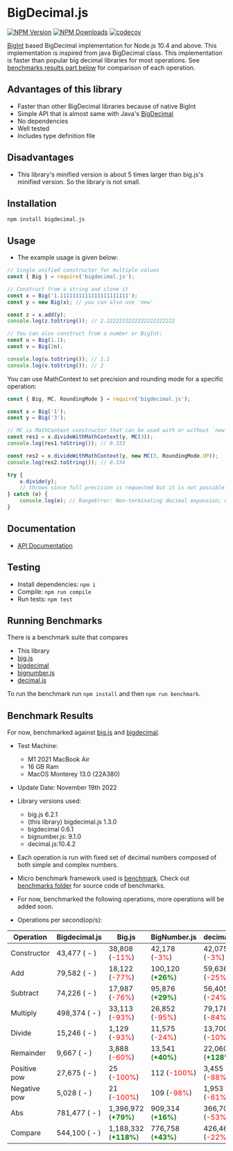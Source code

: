 # BigDecimal.js

[![NPM Version][npm-image]][npm-url]
[![NPM Downloads][downloads-image]][downloads-url]
[![codecov](https://codecov.io/gh/srknzl/bigdecimal.js/branch/main/graph/badge.svg?token=Y9PL8TFV2L)](https://codecov.io/gh/srknzl/bigdecimal.js)

[BigInt](https://developer.mozilla.org/en-US/docs/Web/JavaScript/Reference/Global_Objects/BigInt) based BigDecimal implementation for Node.js 10.4 and above.
This implementation is inspired from java BigDecimal class. This implementation is faster than popular big decimal libraries for most operations.
See [benchmarks results part below](https://github.com/srknzl/bigdecimal.js#benchmark-results) for comparison of each operation.

## Advantages of this library

* Faster than other BigDecimal libraries because of native BigInt
* Simple API that is almost same with Java's [BigDecimal](https://docs.oracle.com/en/java/javase/16/docs/api/java.base/java/math/BigDecimal.html)
* No dependencies
* Well tested
* Includes type definition file

## Disadvantages

* This library's minified version is about 5 times larger than big.js's minified version. So the library is not small. 

## Installation

```
npm install bigdecimal.js
```

## Usage

* The example usage is given below:

```javascript
// Single unified constructor for multiple values
const { Big } = require('bigdecimal.js');

// Construct from a string and clone it
const x = Big('1.1111111111111111111111');
const y = new Big(x); // you can also use 'new'

const z = x.add(y);
console.log(z.toString()); // 2.2222222222222222222222

// You can also construct from a number or BigInt:
const u = Big(1.1);
const v = Big(2n);

console.log(u.toString()); // 1.1
console.log(v.toString()); // 2
```

You can use MathContext to set precision and rounding mode for a specific operation:

```javascript
const { Big, MC, RoundingMode } = require('bigdecimal.js');

const x = Big('1');
const y = Big('3');

// MC is MathContext constructor that can be used with or without `new`
const res1 = x.divideWithMathContext(y, MC(3)); 
console.log(res1.toString()); // 0.333

const res2 = x.divideWithMathContext(y, new MC(3, RoundingMode.UP));
console.log(res2.toString()); // 0.334

try {
    x.divide(y);
    // throws since full precision is requested but it is not possible
} catch (e) {
    console.log(e); // RangeError: Non-terminating decimal expansion; no exact representable decimal result.
}
```
## Documentation

* [API Documentation](https://srknzl.github.io/bigdecimal.js)

## Testing

* Install dependencies: `npm i`
* Compile: `npm run compile`
* Run tests: `npm test`

## Running Benchmarks

There is a benchmark suite that compares

* This library
* [big.js](https://github.com/MikeMcl/big.js)
* [bigdecimal](https://github.com/iriscouch/bigdecimal.js)
* [bignumber.js](https://github.com/MikeMcl/bignumber.js)
* [decimal.js](https://github.com/MikeMcl/decimal.js)

To run the benchmark run `npm install` and then `npm run benchmark`.

## Benchmark Results

For now, benchmarked against [big.js](https://www.npmjs.com/package/big.js) and [bigdecimal](https://www.npmjs.com/package/bigdecimal).

* Test Machine:
  * M1 2021 MacBook Air 
  * 16 GB Ram
  * MacOS Monterey 13.0 (22A380)
* Update Date: November 19th 2022
* Library versions used:  
    * big.js 6.2.1
    * (this library) bigdecimal.js 1.3.0
    * bigdecimal 0.6.1
    * bignumber.js: 9.1.0
    * decimal.js:10.4.2

* Each operation is run with fixed set of decimal numbers composed of both simple and complex numbers.
* Micro benchmark framework used is [benchmark](https://www.npmjs.com/package/benchmark). Check out [benchmarks folder](https://github.com/srknzl/bigdecimal.js/tree/main/benchmarks) for source code of benchmarks.
* For now, benchmarked the following operations, more operations will be added soon.
* Operations per second(op/s):

| Operation | Bigdecimal.js | Big.js | BigNumber.js | decimal.js | GWTBased |
| --- | --- | --- | --- | --- | --- |
| Constructor | 43,477 ( - ) | 38,808 (<span style="color:red">-11%</span>) | 42,178 (<span style="color:red">-3%</span>) | 42,075 (<span style="color:red">-3%</span>) | 2,812 (<span style="color:red">-94%</span>) |
| Add | 79,582 ( - ) | 18,122 (<span style="color:red">-77%</span>) | 100,120 (<span style="color:green">**+26%**</span>) | 59,636 (<span style="color:red">-25%</span>) | 89 (<span style="color:red">-100%</span>) |
| Subtract | 74,226 ( - ) | 17,987 (<span style="color:red">-76%</span>) | 95,876 (<span style="color:green">**+29%**</span>) | 56,405 (<span style="color:red">-24%</span>) | 89 (<span style="color:red">-100%</span>) |
| Multiply | 498,374 ( - ) | 33,113 (<span style="color:red">-93%</span>) | 26,852 (<span style="color:red">-95%</span>) | 79,178 (<span style="color:red">-84%</span>) | 2,695 (<span style="color:red">-99%</span>) |
| Divide | 15,246 ( - ) | 1,129 (<span style="color:red">-93%</span>) | 11,575 (<span style="color:red">-24%</span>) | 13,700 (<span style="color:red">-10%</span>) | 673 (<span style="color:red">-96%</span>) |
| Remainder | 9,667 ( - ) | 3,888 (<span style="color:red">-60%</span>) | 13,541 (<span style="color:green">**+40%**</span>) | 22,060 (<span style="color:green">**+128%**</span>) | 2,585 (<span style="color:red">-73%</span>) |
| Positive pow | 27,675 ( - ) | 25 (<span style="color:red">-100%</span>) | 112 (<span style="color:red">-100%</span>) | 3,455 (<span style="color:red">-88%</span>) | 6 (<span style="color:red">-100%</span>) |
| Negative pow | 5,028 ( - ) | 21 (<span style="color:red">-100%</span>) | 109 (<span style="color:red">-98%</span>) | 1,953 (<span style="color:red">-61%</span>) | 276 (<span style="color:red">-95%</span>) |
| Abs | 781,477 ( - ) | 1,396,972 (<span style="color:green">**+79%**</span>) | 909,314 (<span style="color:green">**+16%**</span>) | 366,702 (<span style="color:red">-53%</span>) | 14,010 (<span style="color:red">-98%</span>) |
| Compare | 544,100 ( - ) | 1,188,332 (<span style="color:green">**+118%**</span>) | 776,758 (<span style="color:green">**+43%**</span>) | 426,463 (<span style="color:red">-22%</span>) | 1,004,854 (<span style="color:green">**+85%**</span>) |

[npm-image]: https://img.shields.io/npm/v/bigdecimal.js.svg
[npm-url]: https://npmjs.org/package/bigdecimal.js
[downloads-image]: https://img.shields.io/npm/dm/bigdecimal.js.svg
[downloads-url]: https://npmcharts.com/compare/bigdecimal.js?minimal=true
